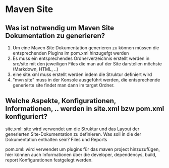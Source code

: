 # Maven Site  #

## Was ist notwendig um Maven Site Dokumentation zu generieren? ## 
1. Um eine Maven Site Dokumentation generieren zu können müssen die entsprechenden Plugins im pom.xml hinzugefgt werden
2. Es muss ein entsprechendes Ordnerverzeichnis erstellt werden in src/site mit den jeweiligen Files die man auf der Site darstellen möchste (Markdown, HTML, ..)
3. eine site.xml muss erstellt werden indem die Struktur definiert wird
4. "mvn site" muss in der Konsole ausgeführt werden, die entsprechende generierte site findet man dann im target Ordner.  


## Welche Aspekte, Konfigurationen, Informationen, .. werden in site.xml bzw pom.xml konfiguriert? ##

site.xml: site wird verwendet um die Struktur und das Layout der generierten Site-Dokumentation zu definieren.
Was soll in die der Dokumentation enthalten sein? 
Files und Reports

pom.xml: wird verwendet um plugins für das maven project hinzuzufügen,
hier können auch Informationen über die developer, dependencys, build, report Konfigurationen festgelegt werden.
